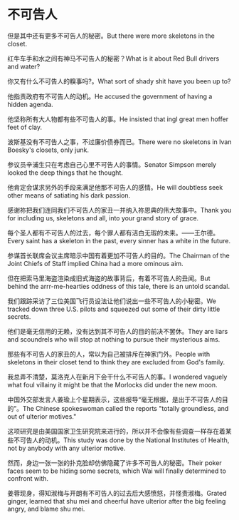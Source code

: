 # 不可告人

<p><span class="chinese">但是其中还有更多不可告人的秘密。</span><span class="english">But there were more skeletons in the closet.</span></p>

<p><span class="chinese">红牛车手和水之间有神马不可告人的秘密？</span><span class="english">What is it about Red Bull drivers and water?</span></p>

<p><span class="chinese">你又有什么不可告人的糗事吗?。</span><span class="english">What sort of shady shit have you been up to?</span></p>

<p><span class="chinese">他指责政府有不可告人的动机。</span><span class="english">He accused the government of having a hidden agenda.</span></p>

<p><span class="chinese">他坚称所有大人物都有些不可告人的事。</span><span class="english">He insisted that ingl great men hoffer feet of clay.</span></p>

<p><span class="chinese">波斯基没有不可告人之事，不过廉价债券而已。</span><span class="english">There were no skeletons in Ivan Boesky's closets, only junk.</span></p>

<p><span class="chinese">参议员辛浦生只在考虑自己心里不可告人的事情。</span><span class="english">Senator Simpson merely looked the deep things that he thought.</span></p>

<p><span class="chinese">他肯定会谋求另外的手段来满足他那不可告人的感情。</span><span class="english">He will doubtless seek other means of satiating his dark passion.</span></p>

<p><span class="chinese">感谢祢把我们连同我们不可告人的家丑一并纳入祢恩典的伟大故事中。</span><span class="english">Thank you for including us, skeletons and all, into your grand story of grace.</span></p>

<p><span class="chinese">每个圣人都有不可告人的过去，每个罪人都有洁白无瑕的未来。——王尔德。</span><span class="english">Every saint has a skeleton in the past, every sinner has a white in the future.</span></p>

<p><span class="chinese">参谋首长联席会议主席暗示中国有着更加不可告人的目的。</span><span class="english">The Chairman of the Joint Chiefs of Staff implied China had a more ominous aim.</span></p>

<p><span class="chinese">但在把索马里海盗渲染成旧式海盗的故事背后，有着不可告人的丑闻。</span><span class="english">But behind the arrr-me-hearties oddness of this tale, there is an untold scandal.</span></p>

<p><span class="chinese">我们跟踪采访了三位美国飞行员设法让他们说出一些不可告人的小秘密。</span><span class="english">We tracked down three U.S. pilots and squeezed out some of their dirty little secrets.</span></p>

<p><span class="chinese">他们是毫无信用的无赖，没有达到其不可告人的目的前决不罢休。</span><span class="english">They are liars and scoundrels who will stop at nothing to pursue their mysterious aims.</span></p>

<p><span class="chinese">那些有不可告人的家丑的人，常以为自己被排斥在神家门外。</span><span class="english">People with skeletons in their closet tend to think they are excluded from God's family.</span></p>

<p><span class="chinese">我总弄不清楚，莫洛克人在新月下会干什么不可告人的事。</span><span class="english">I wondered vaguely what foul villainy it might be that the Morlocks did under the new moon.</span></p>

<p><span class="chinese">中国外交部发言人姜瑜上个星期表示，这些报导“毫无根据，是出于不可告人的目的”。</span><span class="english">The Chinese spokeswoman called the reports "totally groundless, and out of ulterior motives."</span></p>

<p><span class="chinese">这项研究是由美国国家卫生研究院来进行的，所以并不会像有些调查一样存在着某些不可告人的动机。</span><span class="english">This study was done by the National Institutes of Health, not by anybody with any ulterior motive.</span></p>

<p><span class="chinese">然而，身边一张一张的扑克脸却仿佛隐藏了许多不可告人的秘密。</span><span class="english">Their poker faces seem to be hiding some secrets, which Wai will finally determined to confront with.</span></p>

<p><span class="chinese">姜蓉现身，得知淑梅与开朗有不可告人的过去后大感愤怒，并怪责淑梅。</span><span class="english">Grated ginger, learned that shu mei and cheerful have ulterior after the big feeling angry, and blame shu mei.</span></p>

